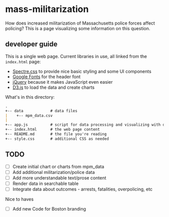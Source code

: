 # mass-militarization

How does increased militarization of Massachusetts police forces affect policing? This is a page visualizing some information on this question.

## developer guide

This is a single web page. Current libraries in use, all linked from the `index.html` page:

* [Spectre.css](https://picturepan2.github.io/spectre/index.html) to provide nice basic styling and some UI components
* [Google Fonts](https://fonts.google.com/) for the header font
* [jQuery](https://jquery.com/) because it makes JavaScript even easier
* [D3.js](https://d3js.org/) to load the data and create charts

What's in this directory:

```markdown
.
+-- data            # data files
|    +-- mpm_data.csv
|
+-- app.js          # script for data processing and visualizing with d3
+-- index.html      # the web page content
+-- README.md       # the file you're reading
+-- style.css       # additional CSS as needed
```

## TODO

- [ ] Create initial chart or charts from mpm_data
- [ ] Add additional militarization/police data
- [ ] Add more understandable text/prose content
- [ ] Render data in searchable table
- [ ] Integrate data about outcomes - arrests, fatalities, overpolicing, etc

Nice to haves

- [ ] Add new Code for Boston branding